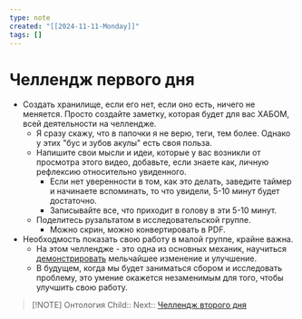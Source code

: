 ```yaml
---
type: note
created: "[[2024-11-11-Monday]]"
tags: []
---
```

#  Челлендж первого дня

- Создать хранилище, если его нет, если оно есть, ничего не меняется. Просто создайте заметку, которая будет для вас ХАБОМ, всей деятельности на челлендже.
	- ﻿﻿Я сразу скажу, что в папочки я не верю, теги, тем более. Однако у этих "бус и зубов акулы" есть своя польза.
	- ﻿﻿Напишите свои мысли и идеи, которые у вас возникли от просмотра этого видео, добавьте, если знаете как, личную рефлексию относительно увиденного.
		- ﻿﻿Если нет уверенности в том, как это делать, заведите таймер и начинаете вспоминать, то что увидели, 5-10 минут будет достаточно.
		- ﻿﻿Записывайте все, что приходит в голову в эти 5-10 минут.
	- ﻿﻿Поделитесь рузальтатом в исследовательской группе.
		- ﻿﻿Можно скрин, можно конвертировать в PDF.
- ﻿﻿Необходмость показать свою работу в малой группе, крайне важна.
	- ﻿﻿На этом челлендже - это одна из основных механик, научиться [демонстрировать](Думаем%20индивидуально,%20улучшаем%20командно.md) мельчайшее изменение и улучшение.
	- ﻿﻿В будущем, когда мы будет заниматься сбором и исследовать проблему, это умение окажется незаменимым для того, чтобы улучшить свою работу.



> [!NOTE] Онтология
> Child:: 
> Next:: [Челлендж второго дня](Челлендж%20второго%20дня.md)
